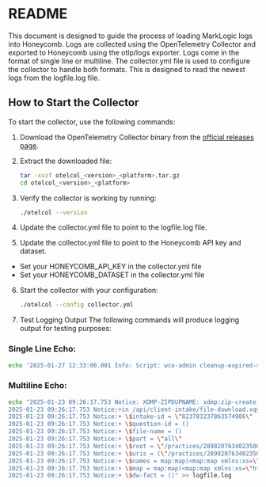 # README

This document is designed to guide the process of loading MarkLogic logs into Honeycomb. Logs are collected using the OpenTelemetry Collector and exported to Honeycomb using the otlp/logs exporter. Logs come in the format of single line or multiline. The collector.yml file is used to configure the collector to handle both formats. This is designed to read the newest logs from the logfile.log file.

## How to Start the Collector

To start the collector, use the following commands:

1. Download the OpenTelemetry Collector binary from the [official releases page](https://github.com/open-telemetry/opentelemetry-collector-releases).

2. Extract the downloaded file:

   ```bash
   tar -xvzf otelcol_<version>_<platform>.tar.gz
   cd otelcol_<version>_<platform>
   ```

3. Verify the collector is working by running:

   ```bash
   ./otelcol --version
   ```

4. Update the collector.yml file to point to the logfile.log file.

5. Update the collector.yml file to point to the Honeycomb API key and dataset.

- Set your HONEYCOMB_API_KEY in the collector.yml file
- Set your HONEYCOMB_DATASET in the collector.yml file

6. Start the collector with your configuration:

   ```bash
   ./otelcol --config collector.yml
   ```

7. Test Logging Output
   The following commands will produce logging output for testing purposes:

### Single Line Echo:

```bash
echo '2025-01-27 12:33:00.001 Info: Script: wco-admin cleanup-expired-sessions' >> logfile.log
```

### Multiline Echo:

```bash
echo "2025-01-23 09:26:17.753 Notice: XDMP-ZIPDUPNAME: xdmp:zip-create(<parts xmlns=\"xdmp:zip\"><part>Bill of Sale_.docx</part><part>Bill...</part>...</parts>, (fn:doc(\"/practices/2898207634023500640/client-intake/823783237863574986/attachments/property_bankaccount_documents/Bill of Sale.docx\"), fn:doc(\"/practices/2898207634023500640/client-intake/823783237863574986/attachments/additionaldocs_question/Bill of Sale.docx\"), fn:doc(\"/practices/2898207634023500640/client-intake/823783237863574986/attachments/property_realproperty_documents/Bill of Sale.docx\"))) -- Duplicate names not allowed in zip files: Bill of Sale_.docx
2025-01-23 09:26:17.753 Notice:+in /api/client-intake/file-download.xqy, at 44:4 [1.0-ml]
2025-01-23 09:26:17.753 Notice:+ \$intake-id = \"823783237863574986\"
2025-01-23 09:26:17.753 Notice:+ \$question-id = ()
2025-01-23 09:26:17.753 Notice:+ \$file-name = ()
2025-01-23 09:26:17.753 Notice:+ \$part = \"all\"
2025-01-23 09:26:17.753 Notice:+ \$root = \"/practices/2898207634023500640/client-intake/823783237863574986/...\"
2025-01-23 09:26:17.753 Notice:+ \$uris = (\"/practices/2898207634023500640/client-intake/823783237863574986/...\", \"/practices/2898207634023500640/client-intake/823783237863574986/...\", \"/practices/2898207634023500640/client-intake/823783237863574986/...\")
2025-01-23 09:26:17.753 Notice:+ \$names = map:map(<map:map xmlns:xs=\"http://www.w3.org/2001/XMLSchema\" xmlns:xsi=\"http://www.w3.org/2001/XMLSchema-instance\" .../>)
2025-01-23 09:26:17.753 Notice:+ \$map = map:map(<map:map xmlns:xs=\"http://www.w3.org/2001/XMLSchema\" xmlns:xsi=\"http://www.w3.org/2001/XMLSchema-instance\" .../>)
2025-01-23 09:26:17.753 Notice:+ \$dw-fact = ()" >> logfile.log
```

